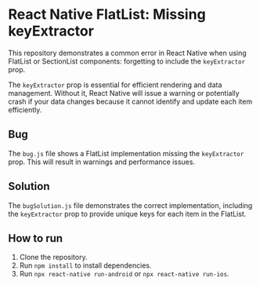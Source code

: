 # React Native FlatList: Missing keyExtractor
This repository demonstrates a common error in React Native when using FlatList or SectionList components: forgetting to include the `keyExtractor` prop.

The `keyExtractor` prop is essential for efficient rendering and data management.  Without it, React Native will issue a warning or potentially crash if your data changes because it cannot identify and update each item efficiently.

## Bug
The `bug.js` file shows a FlatList implementation missing the `keyExtractor` prop.  This will result in warnings and performance issues.

## Solution
The `bugSolution.js` file demonstrates the correct implementation, including the `keyExtractor` prop to provide unique keys for each item in the FlatList.

## How to run
1. Clone the repository.
2. Run `npm install` to install dependencies.
3. Run `npx react-native run-android` or `npx react-native run-ios`.